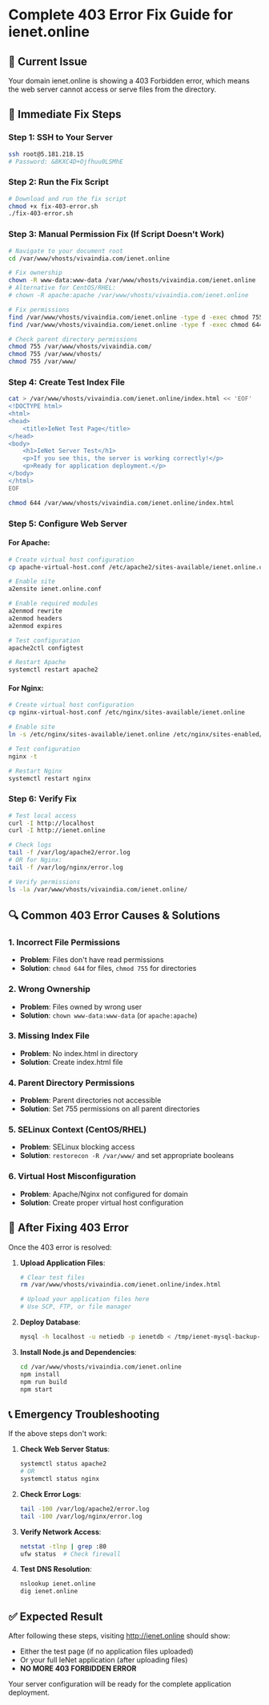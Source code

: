 # Complete 403 Error Fix Guide for ienet.online

## 🚨 Current Issue
Your domain ienet.online is showing a 403 Forbidden error, which means the web server cannot access or serve files from the directory.

## 🔧 Immediate Fix Steps

### Step 1: SSH to Your Server
```bash
ssh root@5.181.218.15
# Password: &8KXC4D+Ojfhuu0LSMhE
```

### Step 2: Run the Fix Script
```bash
# Download and run the fix script
chmod +x fix-403-error.sh
./fix-403-error.sh
```

### Step 3: Manual Permission Fix (If Script Doesn't Work)
```bash
# Navigate to your document root
cd /var/www/vhosts/vivaindia.com/ienet.online

# Fix ownership
chown -R www-data:www-data /var/www/vhosts/vivaindia.com/ienet.online
# Alternative for CentOS/RHEL:
# chown -R apache:apache /var/www/vhosts/vivaindia.com/ienet.online

# Fix permissions
find /var/www/vhosts/vivaindia.com/ienet.online -type d -exec chmod 755 {} \;
find /var/www/vhosts/vivaindia.com/ienet.online -type f -exec chmod 644 {} \;

# Check parent directory permissions
chmod 755 /var/www/vhosts/vivaindia.com/
chmod 755 /var/www/vhosts/
chmod 755 /var/www/
```

### Step 4: Create Test Index File
```bash
cat > /var/www/vhosts/vivaindia.com/ienet.online/index.html << 'EOF'
<!DOCTYPE html>
<html>
<head>
    <title>IeNet Test Page</title>
</head>
<body>
    <h1>IeNet Server Test</h1>
    <p>If you see this, the server is working correctly!</p>
    <p>Ready for application deployment.</p>
</body>
</html>
EOF

chmod 644 /var/www/vhosts/vivaindia.com/ienet.online/index.html
```

### Step 5: Configure Web Server

#### For Apache:
```bash
# Create virtual host configuration
cp apache-virtual-host.conf /etc/apache2/sites-available/ienet.online.conf

# Enable site
a2ensite ienet.online.conf

# Enable required modules
a2enmod rewrite
a2enmod headers
a2enmod expires

# Test configuration
apache2ctl configtest

# Restart Apache
systemctl restart apache2
```

#### For Nginx:
```bash
# Create virtual host configuration
cp nginx-virtual-host.conf /etc/nginx/sites-available/ienet.online

# Enable site
ln -s /etc/nginx/sites-available/ienet.online /etc/nginx/sites-enabled/

# Test configuration
nginx -t

# Restart Nginx
systemctl restart nginx
```

### Step 6: Verify Fix
```bash
# Test local access
curl -I http://localhost
curl -I http://ienet.online

# Check logs
tail -f /var/log/apache2/error.log
# OR for Nginx:
tail -f /var/log/nginx/error.log

# Verify permissions
ls -la /var/www/vhosts/vivaindia.com/ienet.online/
```

## 🔍 Common 403 Error Causes & Solutions

### 1. **Incorrect File Permissions**
- **Problem**: Files don't have read permissions
- **Solution**: `chmod 644` for files, `chmod 755` for directories

### 2. **Wrong Ownership**
- **Problem**: Files owned by wrong user
- **Solution**: `chown www-data:www-data` (or `apache:apache`)

### 3. **Missing Index File**
- **Problem**: No index.html in directory
- **Solution**: Create index.html file

### 4. **Parent Directory Permissions**
- **Problem**: Parent directories not accessible
- **Solution**: Set 755 permissions on all parent directories

### 5. **SELinux Context (CentOS/RHEL)**
- **Problem**: SELinux blocking access
- **Solution**: `restorecon -R /var/www/` and set appropriate booleans

### 6. **Virtual Host Misconfiguration**
- **Problem**: Apache/Nginx not configured for domain
- **Solution**: Create proper virtual host configuration

## 🚀 After Fixing 403 Error

Once the 403 error is resolved:

1. **Upload Application Files**:
   ```bash
   # Clear test files
   rm /var/www/vhosts/vivaindia.com/ienet.online/index.html
   
   # Upload your application files here
   # Use SCP, FTP, or file manager
   ```

2. **Deploy Database**:
   ```bash
   mysql -h localhost -u netiedb -p ienetdb < /tmp/ienet-mysql-backup-complete.sql
   ```

3. **Install Node.js and Dependencies**:
   ```bash
   cd /var/www/vhosts/vivaindia.com/ienet.online
   npm install
   npm run build
   npm start
   ```

## 📞 Emergency Troubleshooting

If the above steps don't work:

1. **Check Web Server Status**:
   ```bash
   systemctl status apache2
   # OR
   systemctl status nginx
   ```

2. **Check Error Logs**:
   ```bash
   tail -100 /var/log/apache2/error.log
   tail -100 /var/log/nginx/error.log
   ```

3. **Verify Network Access**:
   ```bash
   netstat -tlnp | grep :80
   ufw status  # Check firewall
   ```

4. **Test DNS Resolution**:
   ```bash
   nslookup ienet.online
   dig ienet.online
   ```

## ✅ Expected Result

After following these steps, visiting http://ienet.online should show:
- Either the test page (if no application files uploaded)
- Or your full IeNet application (after uploading files)
- **NO MORE 403 FORBIDDEN ERROR**

Your server configuration will be ready for the complete application deployment.